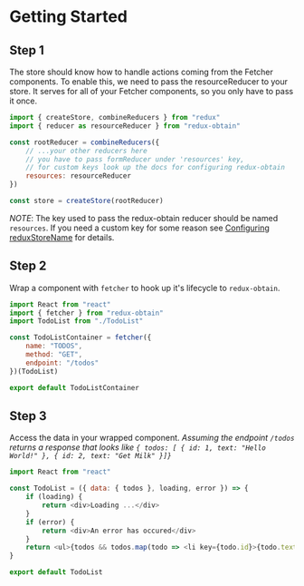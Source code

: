 # Getting Started

## Step 1

The store should know how to handle actions coming from the Fetcher components. To enable this, we need to pass the resourceReducer to your store. It serves for all of your Fetcher components, so you only have to pass it once.

```javascript
import { createStore, combineReducers } from "redux"
import { reducer as resourceReducer } from "redux-obtain"

const rootReducer = combineReducers({
    // ...your other reducers here
    // you have to pass formReducer under 'resources' key,
    // for custom keys look up the docs for configuring redux-obtain
    resources: resourceReducer
})

const store = createStore(rootReducer)
```

_NOTE_: The key used to pass the redux-obtain reducer should be named `resources`. If you need a custom key for some reason see [Configuring reduxStoreName](configuration.md) for details.

## Step 2

Wrap a component with `fetcher` to hook up it's lifecycle to `redux-obtain`.

```javascript
import React from "react"
import { fetcher } from "redux-obtain"
import TodoList from "./TodoList"

const TodoListContainer = fetcher({
    name: "TODOS",
    method: "GET",
    endpoint: "/todos"
})(TodoList)

export default TodoListContainer
```

## Step 3

Access the data in your wrapped component. _Assuming the endpoint `/todos` returns a response that looks like `{ todos: [ { id: 1, text: "Hello World!" }, { id: 2, text: "Get Milk" }]}`_

```javascript
import React from "react"

const TodoList = ({ data: { todos }, loading, error }) => {
    if (loading) {
        return <div>Loading ...</div>
    }
    if (error) {
        return <div>An error has occured</div>
    }
    return <ul>{todos && todos.map(todo => <li key={todo.id}>{todo.text}</li>)}</ul>
}

export default TodoList
```
